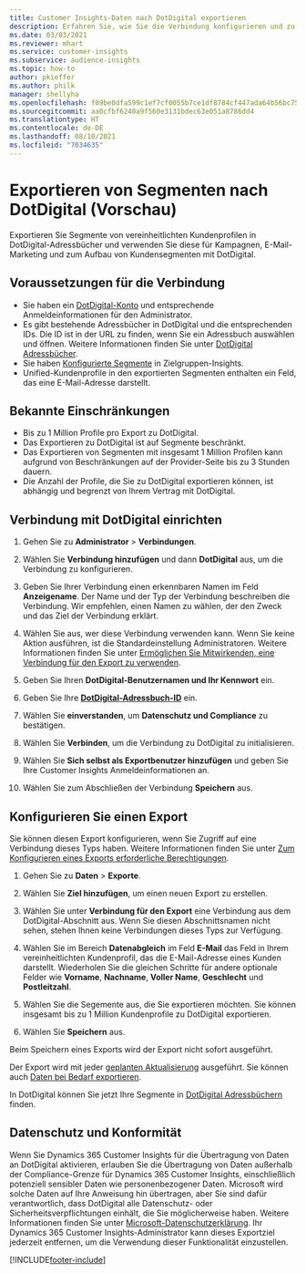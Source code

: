 ```yaml
---
title: Customer Insights-Daten nach DotDigital exportieren
description: Erfahren Sie, wie Sie die Verbindung konfigurieren und zu DotDigital exportieren.
ms.date: 03/03/2021
ms.reviewer: mhart
ms.service: customer-insights
ms.subservice: audience-insights
ms.topic: how-to
author: pkieffer
ms.author: philk
manager: shellyha
ms.openlocfilehash: f09be0dfa599c1ef7cf0055b7ce1df8784cf447ada64b56bc7543c214f9a5b99
ms.sourcegitcommit: aa0cfbf6240a9f560e3131bdec63e051a8786dd4
ms.translationtype: HT
ms.contentlocale: de-DE
ms.lasthandoff: 08/10/2021
ms.locfileid: "7034635"
---
```

# <a name="export-segments-to-dotdigital-preview"></a>Exportieren von Segmenten nach DotDigital (Vorschau)

Exportieren Sie Segmente von vereinheitlichten Kundenprofilen in DotDigital-Adressbücher und verwenden Sie diese für Kampagnen, E-Mail-Marketing und zum Aufbau von Kundensegmenten mit DotDigital. 

## <a name="prerequisites-for-a-connection"></a>Voraussetzungen für die Verbindung

-   Sie haben ein [DotDigital-Konto](https://dotdigital.com/) und entsprechende Anmeldeinformationen für den Administrator.
-   Es gibt bestehende Adressbücher in DotDigital und die entsprechenden IDs. Die ID ist in der URL zu finden, wenn Sie ein Adressbuch auswählen und öffnen. Weitere Informationen finden Sie unter [DotDigital Adressbücher](https://support.dotdigital.com/hc/articles/212211968-Creating-an-address-book).
-   Sie haben [Konfigurierte Segmente](segments.md) in Zielgruppen-Insights.
-   Unified-Kundenprofile in den exportierten Segmenten enthalten ein Feld, das eine E-Mail-Adresse darstellt.

## <a name="known-limitations"></a>Bekannte Einschränkungen

- Bis zu 1 Million Profile pro Export zu DotDigital.
- Das Exportieren zu DotDigital ist auf Segmente beschränkt.
- Das Exportieren von Segmenten mit insgesamt 1 Million Profilen kann aufgrund von Beschränkungen auf der Provider-Seite bis zu 3 Stunden dauern. 
- Die Anzahl der Profile, die Sie zu DotDigital exportieren können, ist abhängig und begrenzt von Ihrem Vertrag mit DotDigital.

## <a name="set-up-connection-to-dotdigital"></a>Verbindung mit DotDigital einrichten

1. Gehen Sie zu **Administrator** > **Verbindungen**.

1. Wählen Sie **Verbindung hinzufügen** und dann **DotDigital** aus, um die Verbindung zu konfigurieren.

1. Geben Sie Ihrer Verbindung einen erkennbaren Namen im Feld **Anzeigename**. Der Name und der Typ der Verbindung beschreiben die Verbindung. Wir empfehlen, einen Namen zu wählen, der den Zweck und das Ziel der Verbindung erklärt.

1. Wählen Sie aus, wer diese Verbindung verwenden kann. Wenn Sie keine Aktion ausführen, ist die Standardeinstellung Administratoren. Weitere Informationen finden Sie unter [Ermöglichen Sie Mitwirkenden, eine Verbindung für den Export zu verwenden](connections.md#allow-contributors-to-use-a-connection-for-exports).

1. Geben Sie Ihren **DotDigital-Benutzernamen und Ihr Kennwort** ein.

1. Geben Sie Ihre **[DotDigital-Adressbuch-ID](https://support.dotdigital.com/hc/articles/212211968-Creating-an-address-book)** ein.

1. Wählen Sie **einverstanden**, um **Datenschutz und Compliance** zu bestätigen.

1. Wählen Sie **Verbinden**, um die Verbindung zu DotDigital zu initialisieren.

1. Wählen Sie **Sich selbst als Exportbenutzer hinzufügen** und geben Sie Ihre Customer Insights Anmeldeinformationen an.

1. Wählen Sie zum Abschließen der Verbindung **Speichern** aus. 

## <a name="configure-an-export"></a>Konfigurieren Sie einen Export

Sie können diesen Export konfigurieren, wenn Sie Zugriff auf eine Verbindung dieses Typs haben. Weitere Informationen finden Sie unter [Zum Konfigurieren eines Exports erforderliche Berechtigungen](export-destinations.md#set-up-a-new-export).

1. Gehen Sie zu **Daten** > **Exporte**.

1. Wählen Sie **Ziel hinzufügen**, um einen neuen Export zu erstellen.

1. Wählen Sie unter **Verbindung für den Export** eine Verbindung aus dem DotDigital-Abschnitt aus. Wenn Sie diesen Abschnittsnamen nicht sehen, stehen Ihnen keine Verbindungen dieses Typs zur Verfügung.


1. Wählen Sie im Bereich **Datenabgleich** im Feld **E-Mail** das Feld in Ihrem vereinheitlichten Kundenprofil, das die E-Mail-Adresse eines Kunden darstellt. Wiederholen Sie die gleichen Schritte für andere optionale Felder wie **Vorname**, **Nachname**, **Voller Name**, **Geschlecht** und **Postleitzahl**.

1. Wählen Sie die Segemente aus, die Sie exportieren möchten. Sie können insgesamt bis zu 1 Million Kundenprofile zu DotDigital exportieren.

1. Wählen Sie **Speichern** aus.

Beim Speichern eines Exports wird der Export nicht sofort ausgeführt.

Der Export wird mit jeder [geplanten Aktualisierung](system.md#schedule-tab) ausgeführt. Sie können auch [Daten bei Bedarf exportieren](export-destinations.md#run-exports-on-demand). 
 
In DotDigital können Sie jetzt Ihre Segmente in [DotDigital Adressbüchern](https://support.dotdigital.com/hc/articles/212211968-Creating-an-address-book) finden.


## <a name="data-privacy-and-compliance"></a>Datenschutz und Konformität

Wenn Sie Dynamics 365 Customer Insights für die Übertragung von Daten an DotDigital aktivieren, erlauben Sie die Übertragung von Daten außerhalb der Compliance-Grenze für Dynamics 365 Customer Insights, einschließlich potenziell sensibler Daten wie personenbezogener Daten. Microsoft wird solche Daten auf Ihre Anweisung hin übertragen, aber Sie sind dafür verantwortlich, dass DotDigital alle Datenschutz- oder Sicherheitsverpflichtungen einhält, die Sie möglicherweise haben. Weitere Informationen finden Sie unter [Microsoft-Datenschutzerklärung](https://go.microsoft.com/fwlink/?linkid=396732).
Ihr Dynamics 365 Customer Insights-Administrator kann dieses Exportziel jederzeit entfernen, um die Verwendung dieser Funktionalität einzustellen.


[!INCLUDE[footer-include](../includes/footer-banner.md)]
